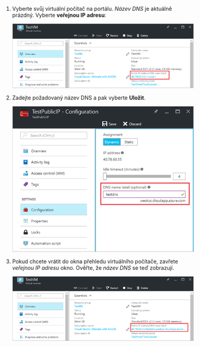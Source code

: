 
1. Vyberte svůj virtuální počítač na portálu. *Název DNS* je aktuálně prázdný. Vyberte **veřejnou IP adresu**:
   
   ![Klikněte na prostředek veřejné IP adresy na portálu](./media/virtual-machines-common-portal-create-fqdn/locatePublicIP.PNG)

2. Zadejte požadovaný název DNS a pak vyberte **Uložit**.
   
   ![Zadejte popisek názvu DNS pro váš prostředek veřejné IP adresy](./media/virtual-machines-common-portal-create-fqdn/dnsNameLabel.PNG)


3. Pokud chcete vrátit do okna přehledu virtuálního počítače, zavřete *veřejnou IP adresu* okno. Ověřte, že *název DNS* se teď zobrazují.
   
   ![Potvrďte, že je nastavena nová názvu DNS](./media/virtual-machines-common-portal-create-fqdn/fqdnCreated.PNG)

